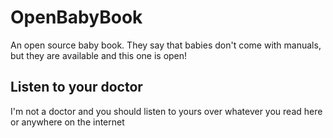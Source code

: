 # OpenBabyBook
An open source baby book. They say that babies don't come with manuals, but they are available and this one is open!

## Listen to your doctor
I'm not a doctor and you should listen to yours over whatever you read here or anywhere on the internet
